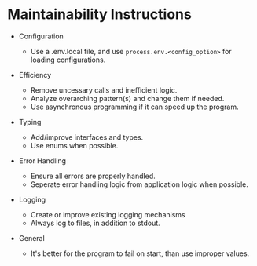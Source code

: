 # Maintainability Instructions

- Configuration
    - Use a .env.local file, and use `process.env.<config_option>` for loading configurations.

- Efficiency
    - Remove uncessary calls and inefficient logic.
    - Analyze overarching pattern(s) and change them if needed.
    - Use asynchronous programming if it can speed up the program.

- Typing
    - Add/improve interfaces and types.
    - Use enums when possible.

- Error Handling
    - Ensure all errors are properly handled.
    - Seperate error handling logic from application logic when possible.

- Logging
    - Create or improve existing logging mechanisms
    - Always log to files, in addition to stdout.

- General
    - It's better for the program to fail on start, than use improper values.
